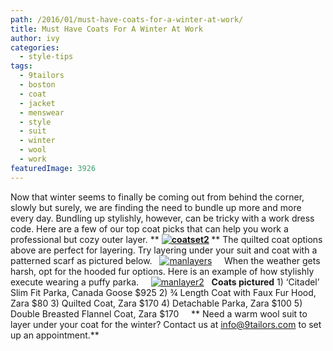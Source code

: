 ```yaml
---
path: /2016/01/must-have-coats-for-a-winter-at-work/
title: Must Have Coats For A Winter At Work
author: ivy
categories: 
  - style-tips
tags: 
  - 9tailors
  - boston
  - coat
  - jacket
  - menswear
  - style
  - suit
  - winter
  - wool
  - work
featuredImage: 3926
---
```

Now that winter seems to finally be coming out from behind the corner, slowly but surely, we are finding the need to bundle up more and more every day. Bundling up stylishly, however, can be tricky with a work dress code. Here are a few of our top coat picks that can help you work a professional but cozy outer layer. ** **[![coatset2](http://blog.9tailors.com/uploads/coatset2.jpg)](http://blog.9tailors.com/uploads/coatset2.jpg) [](http://blog.9tailors.com/uploads/coatset.jpg)** ** The quilted coat options above are perfect for layering. Try layering under your suit and coat with a patterned scarf as pictured below.   [![manlayers](http://blog.9tailors.com/uploads/manlayers.jpg)](http://blog.9tailors.com/uploads/manlayers.jpg)     When the weather gets harsh, opt for the hooded fur options. Here is an example of how stylishly execute wearing a puffy parka.     [![manlayer2](http://blog.9tailors.com/uploads/manlayer2.jpg)](http://blog.9tailors.com/uploads/manlayer2.jpg)    ****Coats pictured**** 1) ‘Citadel’ Slim Fit Parka, Canada Goose $925  2) ¾ Length Coat with Faux Fur Hood, Zara $80  3) Quilted Coat, Zara $170  4) Detachable Parka, Zara $100  5) Double Breasted Flannel Coat, Zara $170     ** Need a warm wool suit to layer under your coat for the winter? Contact us at [info@9tailors.com](mailto:info@9tailors.com) to set up an appointment.**